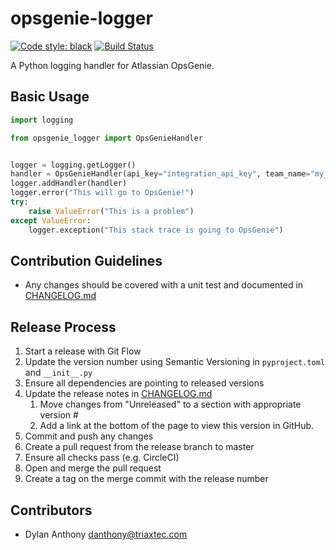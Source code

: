 # opsgenie-logger
[![Code style: black](https://img.shields.io/badge/code%20style-black-000000.svg)](https://github.com/ambv/black)
[![Build Status](https://travis-ci.org/triaxtec/opsgenie-logger.svg?branch=develop)](https://travis-ci.org/triaxtec/opsgenie-logger)

A Python logging handler for Atlassian OpsGenie.

## Basic Usage

```python
import logging

from opsgenie_logger import OpsGenieHandler


logger = logging.getLogger()
handler = OpsGenieHandler(api_key="integration_api_key", team_name="my_team", level=logging.ERROR)
logger.addHandler(handler)
logger.error("This will go to OpsGenie!")
try:
    raise ValueError("This is a problem")
except ValueError:
    logger.exception("This stack trace is going to OpsGenie")
```

## Contribution Guidelines
 - Any changes should be covered with a unit test and documented in [CHANGELOG.md]

## Release Process
1. Start a release with Git Flow
1. Update the version number using Semantic Versioning in `pyproject.toml` and `__init__.py`
1. Ensure all dependencies are pointing to released versions
1. Update the release notes in [CHANGELOG.md]
    1. Move changes from "Unreleased" to a section with appropriate version #
    1. Add a link at the bottom of the page to view this version in GitHub.
1. Commit and push any changes
1. Create a pull request from the release branch to master
1. Ensure all checks pass (e.g. CircleCI)
1. Open and merge the pull request
1. Create a tag on the merge commit with the release number

## Contributors 
 - Dylan Anthony <danthony@triaxtec.com>


[CHANGELOG.md]: docs/CHANGELOG.md
